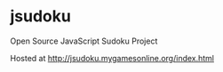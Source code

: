 # jsudoku
Open Source JavaScript Sudoku Project

Hosted at http://jsudoku.mygamesonline.org/index.html
